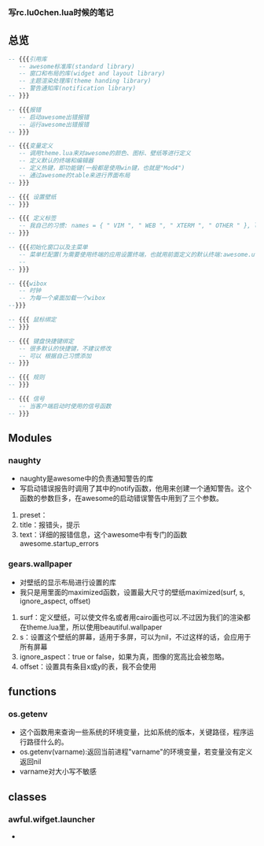 ### 写rc.lu0chen.lua时候的笔记

## 总览
 ```lua
 -- {{{引用库
    -- awesome标准库(standard library)
    -- 窗口和布局的库(widget and layout library)
    -- 主题渲染处理库(theme handing library)
    -- 警告通知库(notification library)
 -- }}}

 -- {{{报错
    -- 启动awesome出错报错
    -- 运行awesome出错报错
 -- }}}

 -- {{{变量定义
    -- 调用theme.lua来对awesome的颜色、图标、壁纸等进行定义
    -- 定义默认的终端和编辑器
    -- 定义热键，即功能键(一般都是使用win键，也就是"Mod4")
    -- 通过awesome的table来进行界面布局
 -- }}}

 -- {{{ 设置壁纸
 -- }}}

 -- {{{ 定义标签
    -- 我自己的习惯: names = { " VIM ", " WEB ", " XTERM ", " OTHER " }, layout = {layout[2]...}
 -- }}}

 -- {{{初始化窗口以及主菜单
    -- 菜单栏配置(为需要使用终端的应用设置终端，也就用前面定义的默认终端:awesome.utils.terminal = terminal)
    -- 
 -- }}}

 -- {{{wibox
    -- 时钟
    -- 为每一个桌面加载一个wibox
 --}}}

 -- {{{ 鼠标绑定
 -- }}}

 -- {{{ 键盘快捷键绑定
    -- 很多默认的快捷键，不建议修改
    -- 可以 根据自己习惯添加
 -- }}}

 -- {{{ 规则
 -- }}}

 -- {{{ 信号
    -- 当客户端启动时使用的信号函数 
 -- }}}
 ```


## Modules 
### naughty
 - naughty是awesome中的负责通知警告的库
 - 写启动错误报告时调用了其中的notify函数，他用来创建一个通知警告。这个函数的参数巨多，在awesome的启动错误警告中用到了三个参数。
  1. preset：
  2. title：报错头，提示
  3. text：详细的报错信息，这个awesome中有专门的函数 awesome.startup_errors

### gears.wallpaper
 - 对壁纸的显示布局进行设置的库
 - 我只是用里面的maximized函数，设置最大尺寸的壁纸maximized(surf, s, ignore_aspect, offset)
  1. surf：定义壁纸，可以使文件名或者用cairo画也可以.不过因为我们的渲染都在theme.lua里，所以使用beautiful.wallpaper
  2. s：设置这个壁纸的屏幕，适用于多屏，可以为nil，不过这样的话，会应用于所有屏幕
  3. ignore_aspect：true or false，如果为真，图像的宽高比会被忽略。
  4. offset：设置具有条目x或y的表，我不会使用

## functions
### os.getenv
 - 这个函数用来查询一些系统的环境变量，比如系统的版本，关键路径，程序运行路径什么的。
 - os.getenv(varname):返回当前进程"varname"的环境变量，若变量没有定义返回nil
 - varname对大小写不敏感

## classes
### awful.wifget.launcher
 - 















